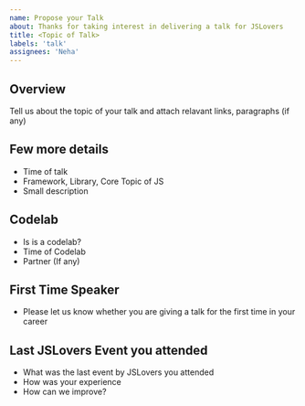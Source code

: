 ```yaml
---
name: Propose your Talk
about: Thanks for taking interest in delivering a talk for JSLovers
title: <Topic of Talk>
labels: 'talk'
assignees: 'Neha'
---
```


## Overview

Tell us about the topic of your talk and attach relavant links, paragraphs (if any)

## Few more details

- Time of talk
- Framework, Library, Core Topic of JS
- Small description

## Codelab

- Is is a codelab?
- Time of Codelab
- Partner (If any)

## First Time Speaker

- Please let us know whether you are giving a talk for the first time in your career

## Last JSLovers Event you attended

- What was the last event by JSLovers you attended
- How was your experience
- How can we improve?

